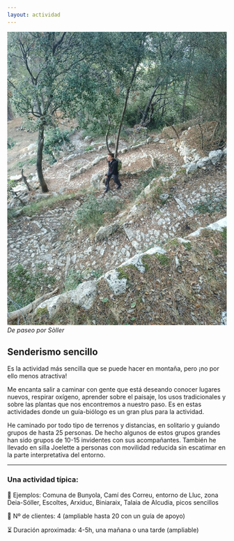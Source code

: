 ```yaml
---
layout: actividad
---
```


![De paseo por Sòller](./../assets/img/senderismo-sencillo.jpg)
*De paseo por Sòller*

## Senderismo sencillo

Es la actividad más sencilla que se puede hacer en montaña, pero ¡no por ello menos atractiva!

Me encanta salir a caminar con gente que está deseando conocer lugares nuevos, respirar oxígeno, aprender sobre el paisaje, los usos tradicionales y sobre las plantas que nos encontremos a nuestro paso. Es en estas actividades donde un guía-biólogo es un gran plus para la actividad.

He caminado por todo tipo de terrenos y distancias, en solitario y guiando grupos de hasta 25 personas. De hecho algunos de estos grupos grandes han sido grupos de 10-15 invidentes con sus acompañantes. También he llevado en silla Joelette a personas con movilidad reducida sin escatimar en la parte interpretativa del entorno.

* * *

### Una actividad típica:<br>
📍 Ejemplos: Comuna de Bunyola, Camí des Correu, entorno de Lluc, zona Deia-Sóller, Escoltes, Arxiduc, Biniaraix, Talaia de Alcudia, picos sencillos

👥 Nº de clientes: 4 (ampliable hasta 20 con un guía de apoyo)

⏳ Duración aproximada: 4-5h, una mañana o una tarde (ampliable)
